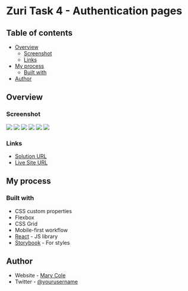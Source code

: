 # Zuri Task 4 - Authentication pages

## Table of contents

- [Overview](#overview)
  - [Screenshot](#screenshot)
  - [Links](#links)
- [My process](#my-process)
  - [Built with](#built-with)
- [Author](#author)

## Overview
### Screenshot

![](./page3.png)
![](./page4.png)
![](./page5.png)
![](./page6.png)
![](./page7.png)
![](./page8.png)

### Links

- [Solution URL](https://your-solution-url.com)
- [Live Site URL](https://velvety-puppy-ef78c1.netlify.app/)

## My process

### Built with

- CSS custom properties
- Flexbox
- CSS Grid
- Mobile-first workflow
- [React](https://reactjs.org/) - JS library
- [Storybook](https://storybook.js.org/) - For styles

## Author

- Website - [Mary Cole](https://velvety-puppy-ef78c1.netlify.app/)
- Twitter - [@yourusername](https://www.twitter.com/yourusername)

